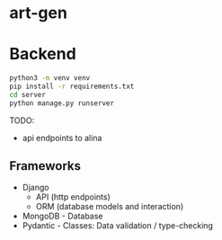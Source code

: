 # art-gen

# Backend
```bash
python3 -m venv venv
pip install -r requirements.txt
cd server
python manage.py runserver
```

TODO:
- api endpoints to alina

## Frameworks
- Django 
  - API (http endpoints)
  - ORM (database models and interaction)
- MongoDB - Database
- Pydantic - Classes: Data validation / type-checking 

